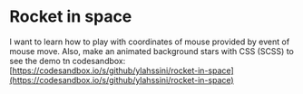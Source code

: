 # Rocket in space
I want to learn how to play with coordinates of mouse provided by event of mouse move. Also, make an animated background stars with CSS (SCSS)
to see the demo tn codesandbox: [https://codesandbox.io/s/github/ylahssini/rocket-in-space](https://codesandbox.io/s/github/ylahssini/rocket-in-space)

